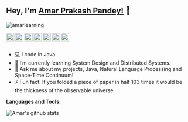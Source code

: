 ## Hey, I'm [Amar Prakash Pandey!](https://www.amarpandey.me) 👋

<p align="left"> <img src="http://hits.dwyl.com/amarlearning/amarlearning.svg" alt="amarlearning" /> </p>

<a href="https://twitter.com/iamarpandey">
  <img align="left" alt="Amar's Twitter" width="22px" src="https://cdn.jsdelivr.net/npm/simple-icons@v3/icons/twitter.svg" />
</a>

<a href="https://linkedin.com/in/amarlearning">
  <img align="left" alt="Amar's Linkdein" width="22px" src="https://cdn.jsdelivr.net/npm/simple-icons@v3/icons/linkedin.svg" />
</a>

<a href="https://github.com/amarlearning">
  <img align="left" alt="Amar's Github" width="22px" src="https://cdn.jsdelivr.net/npm/simple-icons@v3/icons/github.svg" />
</a>

<a href="https://t.me/amarlearning">
  <img align="left" alt="Amar's Telegram" width="22px" src="https://cdn.jsdelivr.net/npm/simple-icons@v3/icons/telegram.svg" />
</a>

<a href="https://instagram.com/iamarpandey/">
  <img align="left" alt="Amar's Instagram" width="22px" src="https://cdn.jsdelivr.net/npm/simple-icons@v3/icons/instagram.svg" />
</a>

<a href="https://www.facebook.com/iamarpandey/">
  <img align="left" alt="Amar's Facebook" width="22px" src="https://cdn.jsdelivr.net/npm/simple-icons@v3/icons/facebook.svg" />
</a>

<a href="https://stackoverflow.com/users/5816974/amar-prakash-pandey">
  <img align="left" alt="Amar's StackOverflow" width="22px" src="https://cdn.jsdelivr.net/npm/simple-icons@v3/icons/stackoverflow.svg" />
</a>

<br/>
<br/>


- 💻 I code in Java.
- 🌱 I’m currently learning System Design and Distributed Systems.
- 💬 Ask me about my projects, Java, Natural Language Processing and Space-Time Continuum!
- ⚡ Fun fact: If you folded a piece of paper in half 103 times it would be the thickness of the observable universe.

**Languages and Tools:**

![Amar's github stats](https://github-readme-stats.vercel.app/api?username=amarlearning&show_icons=true&theme=light&line_height=27&include_all_commits=true&count_private=true&hide=issues,prs)
